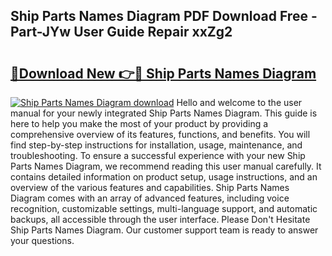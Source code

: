 ## Ship Parts Names Diagram PDF Download Free - Part-JYw User Guide Repair xxZg2

# <h2><a href="http://dfhbne.blite.top/?on=Ship+Parts+Names+Diagram">🔗Download New 👉🔴 Ship Parts Names Diagram</a></h2>

[![Ship Parts Names Diagram download](https://i.imgur.com/lujVjoI.png)](http://dfhbne.blite.top/?on=Ship+Parts+Names+Diagram)
Hello and welcome to the user manual for your newly integrated Ship Parts Names Diagram. This guide is here to help you make the most of your product by providing a comprehensive overview of its features, functions, and benefits. You will find step-by-step instructions for installation, usage, maintenance, and troubleshooting. To ensure a successful experience with your new Ship Parts Names Diagram, we recommend reading this user manual carefully. It contains detailed information on product setup, usage instructions, and an overview of the various features and capabilities. Ship Parts Names Diagram comes with an array of advanced features, including voice recognition, customizable settings, multi-language support, and automatic backups, all accessible through the user interface. Please Don't Hesitate Ship Parts Names Diagram. Our customer support team is ready to answer your questions.
